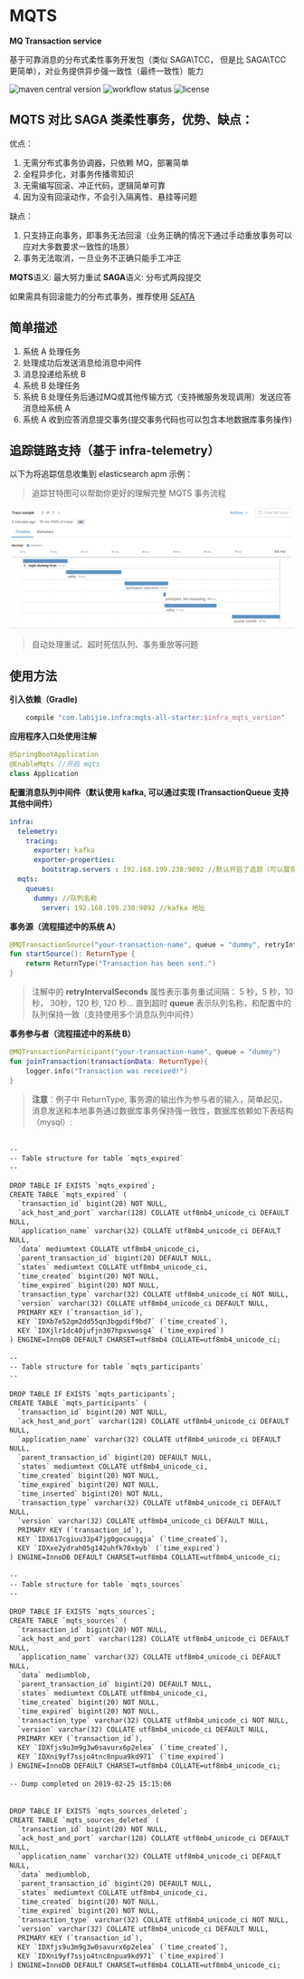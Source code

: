 # MQTS
**MQ Transaction service**

基于可靠消息的分布式柔性事务开发包（类似 SAGA\TCC， 但是比 SAGA\TCC 更简单），对业务提供异步强一致性（最终一致性）能力

![maven central version](https://img.shields.io/maven-central/v/com.labijie.infra/mqts-core?style=flat-square)
![workflow status](https://img.shields.io/github/workflow/status/hongque-pro/infra-mqts/Gradle%20Build%20And%20Release?label=CI%20publish&style=flat-square)
![license](https://img.shields.io/github/license/hongque-pro/infra-mqts?style=flat-square)

## MQTS 对比 **SAGA** 类柔性事务，优势、缺点：
优点：

1. 无需分布式事务协调器，只依赖 MQ，部署简单
1. 全程异步化，对事务传播零知识
1. 无需编写回滚、冲正代码，逻辑简单可靠
1. 因为没有回滚动作，不会引入隔离性、悬挂等问题


缺点：

1. 只支持正向事务，即事务无法回滚（业务正确的情况下通过手动重放事务可以应对大多数要求一致性的场景）
1. 事务无法取消，一旦业务不正确只能手工冲正

**MQTS**语义: 最大努力重试
**SAGA**语义: 分布式两段提交


如果需具有回滚能力的分布式事务，推荐使用 [SEATA](https://github.com/seata/seata)


## 简单描述
1. 系统 A 处理任务
1. 处理成功后发送消息给消息中间件
1. 消息投递给系统 B
1. 系统 B 处理任务
1. 系统 B 处理任务后通过MQ或其他传输方式（支持微服务发现调用）发送应答消息给系统 A
1. 系统 A 收到应答消息提交事务(提交事务代码也可以包含本地数据库事务操作)

## 追踪链路支持（基于 infra-telemetry）

以下为将追踪信息收集到 elasticsearch apm 示例：
> 追踪甘特图可以帮助你更好的理解完整 MQTS 事务流程

![alt text](https://github.com/endink/endink/blob/master/infra-tracing.PNG?raw=true)

> 自动处理重试、超时死信队列、事务重放等问题

## 使用方法

**引入依赖（Gradle)**

```groovy
    compile "com.labijie.infra:mqts-all-starter:$infra_mqts_version"
```
**应用程序入口处使用注解**
```kotlin
@SpringBootApplication
@EnableMqts //开启 mqts 
class Application
```

**配置消息队列中间件（默认使用 kafka, 可以通过实现 ITransactionQueue 支持其他中间件）**

```yaml
infra:
  telemetry:
    tracing:
      exporter: kafka
      exporter-properties:
        bootstrap.servers : 192.168.199.238:9092 //默认开启了追踪（可以展现多链路事务甘特图）
  mqts:
    queues:
      dummy: //队列名称
        server: 192.168.199.238:9092 //kafka 地址
```

**事务源（流程描述中的系统 A）**

```kotlin
@MQTransactionSource("your-transaction-name", queue = "dummy", retryIntervalSeconds = [5, 5, 10, 30, 120])
fun startSource(): ReturnType {
    return ReturnType("Transaction has been sent.")
}
```
> 注解中的 **retryIntervalSeconds** 属性表示事务重试间隔： 5 秒，5 秒，10秒， 30秒，120 秒, 120 秒... 直到超时
> **queue** 表示队列名称，和配置中的队列保持一致（支持使用多个消息队列中间件） 

**事务参与者（流程描述中的系统 B）**
```kotlin
@MQTransactionParticipant("your-transaction-name", queue = "dummy")
fun joinTransaction(transactionData: ReturnType){
    logger.info("Transaction was received!")
}
```

> **注意**：例子中 ReturnType, 事务源的输出作为参与者的输入，简单起见，消息发送和本地事务通过数据库事务保持强一致性，数据库依赖如下表结构（mysql）:

```text

--
-- Table structure for table `mqts_expired`
--

DROP TABLE IF EXISTS `mqts_expired`;
CREATE TABLE `mqts_expired` (
  `transaction_id` bigint(20) NOT NULL,
  `ack_host_and_port` varchar(128) COLLATE utf8mb4_unicode_ci DEFAULT NULL,
  `application_name` varchar(32) COLLATE utf8mb4_unicode_ci DEFAULT NULL,
  `data` mediumtext COLLATE utf8mb4_unicode_ci,
  `parent_transaction_id` bigint(20) DEFAULT NULL,
  `states` mediumtext COLLATE utf8mb4_unicode_ci,
  `time_created` bigint(20) NOT NULL,
  `time_expired` bigint(20) NOT NULL,
  `transaction_type` varchar(32) COLLATE utf8mb4_unicode_ci NOT NULL,
  `version` varchar(32) COLLATE utf8mb4_unicode_ci DEFAULT NULL,
  PRIMARY KEY (`transaction_id`),
  KEY `IDXb7e52gm2dd55qn3bgpdif9bd7` (`time_created`),
  KEY `IDXjlr1dc40jufjn307hpxswosg4` (`time_expired`)
) ENGINE=InnoDB DEFAULT CHARSET=utf8mb4 COLLATE=utf8mb4_unicode_ci;

--
-- Table structure for table `mqts_participants`
--

DROP TABLE IF EXISTS `mqts_participants`;
CREATE TABLE `mqts_participants` (
  `transaction_id` bigint(20) NOT NULL,
  `ack_host_and_port` varchar(128) COLLATE utf8mb4_unicode_ci DEFAULT NULL,
  `application_name` varchar(32) COLLATE utf8mb4_unicode_ci DEFAULT NULL,
  `parent_transaction_id` bigint(20) DEFAULT NULL,
  `states` mediumtext COLLATE utf8mb4_unicode_ci,
  `time_created` bigint(20) NOT NULL,
  `time_expired` bigint(20) NOT NULL,
  `time_inserted` bigint(20) NOT NULL,
  `transaction_type` varchar(32) COLLATE utf8mb4_unicode_ci DEFAULT NULL,
  `version` varchar(32) COLLATE utf8mb4_unicode_ci DEFAULT NULL,
  PRIMARY KEY (`transaction_id`),
  KEY `IDX617cgiuu33p47jg0gocxugqja` (`time_created`),
  KEY `IDXxe2ydrah05g142uhfk70xbyb` (`time_expired`)
) ENGINE=InnoDB DEFAULT CHARSET=utf8mb4 COLLATE=utf8mb4_unicode_ci;

--
-- Table structure for table `mqts_sources`
--

DROP TABLE IF EXISTS `mqts_sources`;
CREATE TABLE `mqts_sources` (
  `transaction_id` bigint(20) NOT NULL,
  `ack_host_and_port` varchar(128) COLLATE utf8mb4_unicode_ci DEFAULT NULL,
  `application_name` varchar(32) COLLATE utf8mb4_unicode_ci DEFAULT NULL,
  `data` mediumblob,
  `parent_transaction_id` bigint(20) DEFAULT NULL,
  `states` mediumtext COLLATE utf8mb4_unicode_ci,
  `time_created` bigint(20) NOT NULL,
  `time_expired` bigint(20) NOT NULL,
  `transaction_type` varchar(32) COLLATE utf8mb4_unicode_ci NOT NULL,
  `version` varchar(32) COLLATE utf8mb4_unicode_ci DEFAULT NULL,
  PRIMARY KEY (`transaction_id`),
  KEY `IDXfjs9u3m9g3w0savurx6p2elea` (`time_created`),
  KEY `IDXni9yf7ssjo4tnc8npua9kd971` (`time_expired`)
) ENGINE=InnoDB DEFAULT CHARSET=utf8mb4 COLLATE=utf8mb4_unicode_ci;

-- Dump completed on 2019-02-25 15:15:06


DROP TABLE IF EXISTS `mqts_sources_deleted`;
CREATE TABLE `mqts_sources_deleted` (
  `transaction_id` bigint(20) NOT NULL,
  `ack_host_and_port` varchar(128) COLLATE utf8mb4_unicode_ci DEFAULT NULL,
  `application_name` varchar(32) COLLATE utf8mb4_unicode_ci DEFAULT NULL,
  `data` mediumblob,
  `parent_transaction_id` bigint(20) DEFAULT NULL,
  `states` mediumtext COLLATE utf8mb4_unicode_ci,
  `time_created` bigint(20) NOT NULL,
  `time_expired` bigint(20) NOT NULL,
  `transaction_type` varchar(32) COLLATE utf8mb4_unicode_ci NOT NULL,
  `version` varchar(32) COLLATE utf8mb4_unicode_ci DEFAULT NULL,
  PRIMARY KEY (`transaction_id`),
  KEY `IDXfjs9u3m9g3w0savurx6p2elea` (`time_created`),
  KEY `IDXni9yf7ssjo4tnc8npua9kd971` (`time_expired`)
) ENGINE=InnoDB DEFAULT CHARSET=utf8mb4 COLLATE=utf8mb4_unicode_ci;

```
